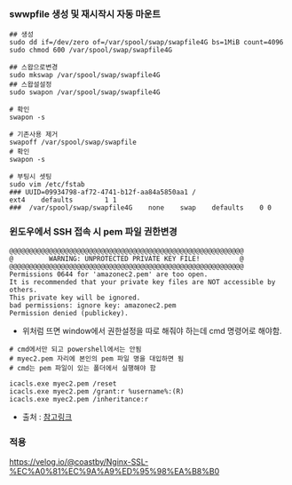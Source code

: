 
### swwpfile 생성 및 재시작시 자동 마운트

```shell
## 생성
sudo dd if=/dev/zero of=/var/spool/swap/swapfile4G bs=1MiB count=4096
sudo chmod 600 /var/spool/swap/swapfile4G

## 스왑으로변경
sudo mkswap /var/spool/swap/swapfile4G
## 스왑설설정
sudo swapon /var/spool/swap/swapfile4G

# 확인
swapon -s

# 기존사용 제거
swapoff /var/spool/swap/swapfile
# 확인
swapon -s

# 부팅시 셋팅
sudo vim /etc/fstab
### UUID=09934798-af72-4741-b12f-aa84a5850aa1 /                       ext4    defaults        1 1
###  /var/spool/swap/swapfile4G    none    swap    defaults    0 0
```


### 윈도우에서 SSH 접속 시 pem 파일 권한변경

```shell
@@@@@@@@@@@@@@@@@@@@@@@@@@@@@@@@@@@@@@@@@@@@@@@@@@@@@@@@@@@
@         WARNING: UNPROTECTED PRIVATE KEY FILE!          @
@@@@@@@@@@@@@@@@@@@@@@@@@@@@@@@@@@@@@@@@@@@@@@@@@@@@@@@@@@@
Permissions 0644 for 'amazonec2.pem' are too open.
It is recommended that your private key files are NOT accessible by others.
This private key will be ignored.
bad permissions: ignore key: amazonec2.pem
Permission denied (publickey).
```
- 위처럼 뜨면 window에서 권한설정을 따로 해줘야 하는데 cmd 명령어로 해야함.

```shell
# cmd에서만 되고 powershell에서는 안됨
# myec2.pem 자리에 본인의 pem 파일 명을 대입하면 됨
# cmd는 pem 파일이 있는 폴더에서 실행해야 함

icacls.exe myec2.pem /reset
icacls.exe myec2.pem /grant:r %username%:(R)
icacls.exe myec2.pem /inheritance:r
```

- 출처 : [참고링크](https://dabid.tistory.com/11)



### 적용

https://velog.io/@coastby/Nginx-SSL-%EC%A0%81%EC%9A%A9%ED%95%98%EA%B8%B0